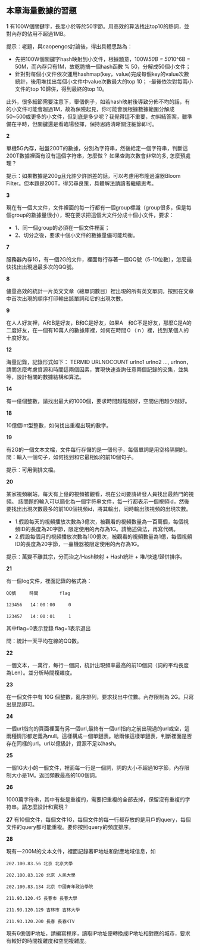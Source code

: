## 本章海量數據的習題

**1**
有100W個關鍵字，長度小於等於50字節。用高效的算法找出top10的熱詞，並對內存的佔用不超過1MB。

提示：老題，與caopengcs討論後，得出具體思路為：
 - 先把100W個關鍵字hash映射到小文件，根據題意，100W*50B = 50*10^6B = 50M，而內存只有1M，故乾脆搞一個hash函數 % 50，分解成50個小文件；
 - 針對對每個小文件依次運用hashmap(key，value)完成每個key的value次數統計，後用堆找出每個小文件中value次數最大的top 10；
 -最後依次對每兩小文件的top 10歸併，得到最終的top 10。
 
此外，很多細節需要注意下，舉個例子，如若hash映射後導致分佈不均的話，有的小文件可能會超過1M，故為保險起見，你可能會說根據數據範圍分解成50~500或更多的小文件，但到底是多少呢？我覺得這不重要，勿糾結答案，雖準備在平時，但關鍵還是看臨場發揮，保持思路清晰關注細節即可。

**2**

單機5G內存，磁盤200T的數據，分別為字符串，然後給定一個字符串，判斷這200T數據裡面有沒有這個字符串，怎麼做？
如果查詢次數會非常的多, 怎麼預處理？

提示：如果數據是200g且允許少許誤差的話，可以考慮用布隆過濾器Bloom Filter。但本題是200T，得另尋良策，具體解法請讀者繼續思考。

**3**

現在有一個大文件，文件裡面的每一行都有一個group標識（group很多，但是每個group的數據量很小），現在要求把這個大文件分成十個小文件，要求：
 - 1、同一個group的必須在一個文件裡面；
 - 2、切分之後，要求十個小文件的數據量儘可能均衡。

**7**

服務器內存1G，有一個2G的文件，裡面每行存著一個QQ號（5-10位數），怎麼最快找出出現過最多次的QQ號。

**8**

儘量高效的統計一片英文文章（總單詞數目）裡出現的所有英文單詞，按照在文章中首次出現的順序打印輸出該單詞和它的出現次數。

**9**

在人人好友裡，A和B是好友，B和C是好友，如果A　和C不是好友，那麼C是A的二度好友，在一個有10萬人的數據庫裡，如何在時間０（ｎ）裡，找到某個人的十度好友。


**12**

海量記錄，記錄形式如下： TERMID URLNOCOUNT urlno1 urlno2   ..., urlnon，請問怎麼考慮資源和時間這兩個因素，實現快速查詢任意兩個記錄的交集，並集等，設計相關的數據結構和算法。



**14**

有一億個整數，請找出最大的1000個，要求時間越短越好，空間佔用越少越好。


**18**

10億個int型整數，如何找出重複出現的數字。


**19**

有2G的一個文本文檔，文件每行存儲的是一個句子，每個單詞是用空格隔開的。問：輸入一個句子，如何找到和它最相似的前10個句子。

提示：可用倒排文檔。


**20**

某家視頻網站，每天有上億的視頻被觀看，現在公司要請研發人員找出最熱門的視頻。 
該問題的輸入可以簡化為一個字符串文件，每一行都表示一個視頻id，然後要找出出現次數最多的前100個視頻id，將其輸出，同時輸出該視頻的出現次數。 
- 1.假設每天的視頻播放次數為3億次，被觀看的視頻數量為一百萬個，每個視頻ID的長度為20字節，限定使用的內存為1G。請簡述做法，再寫代碼。 
- 2.假設每個月的視頻播放次數為100億次，被觀看的視頻數量為1億，每個視頻ID的長度為20字節，一臺機器被限定使用的內存為1G。 

提示：萬變不離其宗，分而治之/Hash映射 + Hash統計 + 堆/快速/歸併排序。


**21**

有一個log文件，裡面記錄的格式為：

    QQ號     時間        flag
    
    123456   14：00：00     0 

    123457   14：00：01     1
  
其中flag=0表示登錄 flag=1表示退出

問：統計一天平均在線的QQ數。 


**22**

一個文本，一萬行，每行一個詞，統計出現頻率最高的前10個詞（詞的平均長度為Len）。並分析時間複雜度。


**23**

在一個文件中有 10G 個整數，亂序排列，要求找出中位數。內存限制為 2G。只寫出思路即可。


**24**

一個url指向的頁面裡面有另一個url,最終有一個url指向之前出現過的url或空，這兩種情形都定義為null。這樣構成一個單鏈表。給兩條這樣單鏈表，判斷裡面是否存在同樣的url。url以億級計，資源不足以hash。


**25**

一個1G大小的一個文件，裡面每一行是一個詞，詞的大小不超過16字節，內存限制大小是1M。返回頻數最高的100個詞。


**26**

1000萬字符串，其中有些是重複的，需要把重複的全部去掉，保留沒有重複的字符串。請怎麼設計和實現？


**27**
有10個文件，每個文件1G，每個文件的每一行都存放的是用戶的query，每個文件的query都可能重複。要你按照query的頻度排序。

**28**

現有一200M的文本文件，裡面記錄著IP地址和對應地域信息，如

    202.100.83.56 北京 北京大學

    202.100.83.120 北京 人民大學

    202.100.83.134 北京 中國青年政治學院

    211.93.120.45 長春市 長春大學

    211.93.120.129 吉林市 吉林大學

    211.93.120.200 長春 長春KTV

現有6億個IP地址，請編寫程序，讀取IP地址便轉換成IP地址相對應的城市，要求有較好的時間複雜度和空間複雜度。
